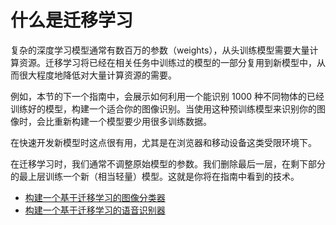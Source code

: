 # 什么是迁移学习

复杂的深度学习模型通常有数百万的参数（weights），从头训练模型需要大量计算资源。迁移学习将已经在相关任务中训练过的模型的一部分复用到新模型中，从而很大程度地降低对大量计算资源的需要。

例如，本节的下一个指南中，会展示如何利用一个能识别 1000 种不同物体的已经训练好的模型，构建一个适合你的图像识别。当使用这种预训练模型来识别你的图像时，会比重新构建一个模型要少用很多训练数据。

在快速开发新模型时这点很有用，尤其是在浏览器和移动设备这类受限环境下。

在迁移学习时，我们通常不调整原始模型的参数。我们删除最后一层，在剩下部分的最上层训练一个新（相当轻量）模型。这就是你将在指南中看到的技术。


- [构建一个基于迁移学习的图像分类器](image_classification)
- [构建一个基于迁移学习的语音识别器](audio_recognizer)
